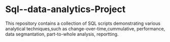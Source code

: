 # Sql--data-analytics-Project
This repository contains a collection of SQL scripts demonstrating various analytical techniques,such as change-over-time,cummulative, performance, data segmantation, part-to-whole analysis, reportting.
